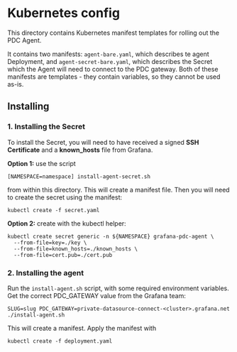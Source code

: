 # Kubernetes config

This directory contains Kubernetes manifest templates for rolling out the PDC Agent.

It contains two manifests: `agent-bare.yaml`, which describes te agent Deployment, and `agent-secret-bare.yaml`, which describes the Secret which the Agent will need to connect to the PDC gateway. Both of these manifests are templates - they contain variables, so they cannot be used as-is.

## Installing 

### 1. Installing the Secret

To install the Secret, you will need to have received a signed **SSH Certificate** and a **known_hosts** file from Grafana.

**Option 1:** use the script

```
[NAMESPACE=namespace] install-agent-secret.sh
``` 

from within this directory. This will create a manifest file. Then you will need to create the secret using the manifest: 

```
kubectl create -f secret.yaml
```

**Option 2:** create with the kubectl helper:

```
kubectl create secret generic -n ${NAMESPACE} grafana-pdc-agent \
  --from-file=key=./key \
  --from-file=known_hosts=./known_hosts \
  --from-file=cert.pub=./cert.pub
```

### 2. Installing the agent

Run the `install-agent.sh` script, with some required environment variables. Get the correct PDC_GATEWAY value from the Grafana team:

```
SLUG=slug PDC_GATEWAY=private-datasource-connect-<cluster>.grafana.net ./install-agent.sh
```

This will create a manifest. Apply the manifest with

```
kubectl create -f deployment.yaml
```